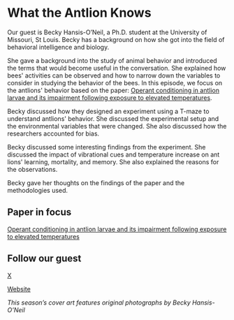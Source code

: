 # What the Antlion Knows

Our guest is Becky Hansis-O’Neil, a Ph.D. student at the University of Missouri, St Louis. Becky has a background on how she got into the field of behavioral intelligence and biology. 

She gave a background into the study of animal behavior and introduced the terms that would become useful in the conversation. She explained how bees' activities can be observed and how to narrow down the variables to consider in studying the behavior of the bees. In this episode, we focus on the antlions' behavior based on the paper: [Operant conditioning in antlion larvae and its impairment following exposure to elevated temperatures](https://pubmed.ncbi.nlm.nih.gov/34689302/).

Becky discussed how they designed an experiment using a T-maze to understand antlions' behavior. She discussed the experimental setup and the environmental variables that were changed. She also discussed how the researchers accounted for bias.

Becky discussed some interesting findings from the experiment. She discussed the impact of vibrational cues and temperature increase on ant lions' learning, mortality, and memory. She also explained the reasons for the observations. 

Becky gave her thoughts on the findings of the paper and the methodologies used. 


## Paper in focus

[Operant conditioning in antlion larvae and its impairment following exposure to elevated temperatures](https://pubmed.ncbi.nlm.nih.gov/34689302/)

## Follow our guest
[X](https://twitter.com/grlwdarwintat)

[Website](https://girlwiththedarwintattoo.wordpress.com/)

_This season’s cover art features original photographs by Becky Hansis-O’Neil_
